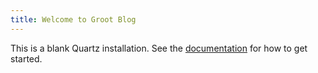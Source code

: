 ```yaml
---
title: Welcome to Groot Blog
---
```


This is a blank Quartz installation.
See the [documentation](https://quartz.jzhao.xyz) for how to get started.
